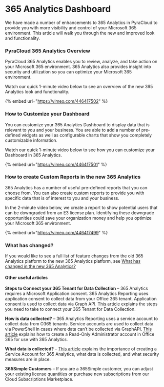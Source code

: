# 365 Analytics Dashboard

We have made a number of enhancements to 365 Analytics in PyraCloud to provide you with more visibility and control of your Microsoft 365 environment. This article will walk you through the new and improved look and functionality.

### PyraCloud 365 Analytics Overview <a href="#pyracloud-365-analytics-overview" id="pyracloud-365-analytics-overview"></a>

PyraCloud 365 Analytics enables you to review, analyze, and take action on your Microsoft 365 environment. 365 Analytics also provides insight into security and utilization so you can optimize your Microsoft 365 environment.

Watch our quick 1-minute video below to see an overview of the new 365 Analytics look and functionality.

{% embed url="https://vimeo.com/446417502" %}

### How to Customize your Dashboard <a href="#how-to-customize-your-dashboard" id="how-to-customize-your-dashboard"></a>

You can customize your 365 Analytics Dashboard to display data that is relevant to you and your business. You are able to add a number of pre-defined widgets as well as configurable charts that show you completely customizable information.

Watch our quick 1-minute video below to see how you can customize your Dashboard in 365 Analytics.

{% embed url="https://vimeo.com/446417501" %}

### How to create Custom Reports in the new 365 Analytics <a href="#how-to-creating-custom-reports-in-the-new-365-analytics" id="how-to-creating-custom-reports-in-the-new-365-analytics"></a>

365 Analytics has a number of useful pre-defined reports that you can choose from. You can also create custom reports to provide you with specific data that is of interest to you and your business.

In the 2-minute video below, we create a report to show potential users that can be downgraded from an E3 license plan. Identifying these downgrade opportunities could save your organization money and help you optimize your Microsoft 365 environment.

{% embed url="https://vimeo.com/446417499" %}

### What has changed? <a href="#what-has-changed" id="what-has-changed"></a>

If you would like to see a full list of feature changes from the old 365 Analytics platform to the new 365 Analytics platform, see [What has changed in the new 365 Analytics?](./#what-has-changed)

#### Other useful articles <a href="#other-useful-articles" id="other-useful-articles"></a>

**Steps to Connect your 365 Tenant for Data Collection** – 365 Analytics requires a Microsoft Application consent. 365 Analytics Reporting uses application consent to collect data from your Office 365 tenant. Application consent is used to collect data via Graph API. [This article](../../../help-and-support/frequently-asked-questions/how-to-connect-your-365-tenant-for-data-collection.md) explains the steps you need to take to connect your 365 Tenant for Data Collection.

**How is data collected?** – 365 Analytics Reporting uses a service account to collect data from O365 tenants. Service accounts are used to collect data via PowerShell in cases where data can’t be collected via GraphAPI. [This article](../../../help-and-support/frequently-asked-questions/how-to-create-service-accounts-for-365-analytics-reporting.md) explains how to create a Read-Only Administrator account in Office 365 for use with 365 Analytics.

**What data is collected?** – [This article](../../../help-and-support/frequently-asked-questions/what-data-do-you-collect-for-365-analytics.md) explains the importance of creating a Service Account for 365 Analytics, what data is collected, and what security measures are in place.

**365Simple Customers** – If you are a 365Simple customer, you can adjust your existing license quantities or purchase new subscriptions from our Cloud Subscriptions Marketplace.&#x20;
